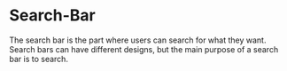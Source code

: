 # Search-Bar

The search bar is the part where users can search for what they want. Search bars can have different designs, but the main purpose of a search bar is to search.

